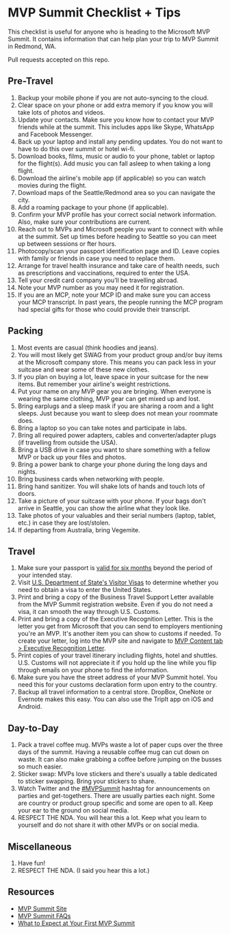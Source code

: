 # MVP Summit Checklist + Tips

This checklist is useful for anyone who is heading to the Microsoft MVP Summit. It contains information that can help plan your trip to MVP Summit in Redmond, WA.

Pull requests accepted on this repo.

## Pre-Travel
1. Backup your mobile phone if you are not auto-syncing to the cloud.
1. Clear space on your phone or add extra memory if you know you will take lots of photos and videos.
1. Update your contacts. Make sure you know how to contact your MVP friends while at the summit. This includes apps like Skype, WhatsApp and Facebook Messenger.
1. Back up your laptop and install any pending updates. You do not want to have to do this over summit or hotel wi-fi.
1. Download books, films, music or audio to your phone, tablet or laptop for the flight(s). Add music you can fall asleep to when taking a long flight.
1. Download the airline's mobile app (if applicable) so you can watch movies during the flight.
1. Download maps of the Seattle/Redmond area so you can navigate the city.
1. Add a roaming package to your phone (if applicable).
1. Confirm your MVP profile has your correct social network information. Also, make sure your contributions are current.
1. Reach out to MVPs and Microsoft people you want to connect with while at the summit. Set up times before heading to Seattle so you can meet up between sessions or fter hours.
1. Photocopy/scan your passport identification page and ID. Leave copies with family or friends in case you need to replace them.
1. Arrange for travel health insurance and take care of health needs, such as prescriptions and vaccinations, required to enter the USA.
1. Tell your credit card company you’ll be travelling abroad.
1. Note your MVP number as you may need it for registration.
1. If you are an MCP, note your MCP ID and make sure you can access your MCP transcript. In past years, the people running the MCP program had special gifts for those who could provide their transcript.

## Packing
1. Most events are casual (think hoodies and jeans).
1. You will most likely get SWAG from your product group and/or buy items at the Microsoft company store. This means you can pack less in your suitcase and wear some of these new clothes.
1. If you plan on buying a lot, leave space in your suitcase for the new items. But remember your airline's weight restrictions.
1. Put your name on any MVP gear you are bringing. When everyone is wearing the same clothing, MVP gear can get mixed up and lost.
1. Bring earplugs and a sleep mask if you are sharing a room and a light sleeps. Just because you want to sleep does not mean your roommate does.
1. Bring a laptop so you can take notes and participate in labs.
1. Bring all required power adapters, cables and converter/adapter plugs (if travelling from outside the USA).
1. Bring a USB drive in case you want to share something with a fellow MVP or back up your files and photos.
1. Bring a power bank to charge your phone during the long days and nights.
1. Bring business cards when networking with people.
1. Bring hand sanitizer. You will shake lots of hands and touch lots of doors.
1. Take a picture of your suitcase with your phone. If your bags don't arrive in Seattle, you can show the airline what they look like.
1. Take photos of your valuables and their serial numbers (laptop, tablet, etc.) in case they are lost/stolen.
1. If departing from Australia, bring Vegemite.

## Travel
1. Make sure your passport is [valid for six months](https://www.immihelp.com/visas/six-months-passport-validity-rule-visitors.html) beyond the period of your intended stay.
1. Visit [U.S. Department of State's Visitor Visas](https://travel.state.gov/content/travel/en/us-visas.html) to determine whether you need to obtain a visa to enter the United States.
1. Print and bring a copy of the Business Travel Support Letter available from the MVP Summit registration website. Even if you do not need a visa, it can smooth the way through U.S. Customs.
1. Print and bring a copy of the Executive Recognition Letter. This is the letter you get from Microsoft that you can send to employers mentioning you're an MVP. It's another item you can show to customs if needed. To create your letter, log into the MVP site and navigate to [MVP Content tab > Executive Recognition Letter](https://mvp.microsoft.com/en-us/Benefits/my-benefits-executive-recognition-letter).
1. Print copies of your travel itinerary including flights, hotel and shuttles. U.S. Customs will not appreciate it if you hold up the line while you flip through emails on your phone to find the information.
1. Make sure you have the street address of your MVP Summit hotel. You need this for your customs declaration form upon entry to the country.
1. Backup all travel information to a central store. DropBox, OneNote or Evernote makes this easy. You can also use the TripIt app on iOS and Android.


## Day-to-Day
1. Pack a travel coffee mug. MVPs waste a lot of paper cups over the three days of the summit. Having a reusable coffee mug can cut down on waste. It can also make grabbing a coffee before jumping on the busses so much easier.
1. Sticker swap: MVPs love stickers and there's usually a table dedicated to sticker swapping. Bring your stickers to share.
1. Watch Twitter and the [#MVPSummit](https://twitter.com/search?f=tweets&vertical=default&q=%23mvpsummit) hashtag for announcements on parties and get-togethers. There are usually parties each night. Some are country or product group specific and some are open to all. Keep your ear to the ground on social media.
1. RESPECT THE NDA. You will hear this a lot. Keep what you learn to yourself and do not share it with other MVPs or on social media.

## Miscellaneous
1. Have fun!
1. RESPECT THE NDA. (I said you hear this a lot.)

## Resources
* [MVP Summit Site](https://www.mvp.microsoft.com/en-us/Summit/)
* [MVP Summit FAQs](https://mvp.microsoft.com/en-US/Summit/FAQ)
* [What to Expect at Your First MVP Summit](https://www.ucunleashed.com/964)
